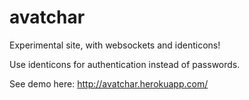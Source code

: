 avatchar
========

Experimental site, with websockets and identicons!

Use identicons for authentication instead of passwords.

See demo here:
http://avatchar.herokuapp.com/
